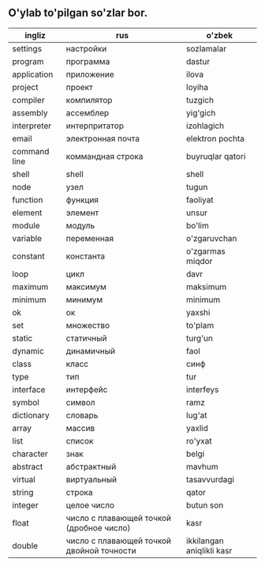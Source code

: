 ## O'ylab to'pilgan so'zlar bor.

ingliz | rus | o'zbek
--- | --- | ---
settings | настройки | sozlamalar
program | программа | dastur
application | приложение | ilova
project | проект | loyiha
compiler | компилятор | tuzgich
assembly | ассемблер | yig'gich
interpreter | интерпритатор | izohlagich
email | электронная почта | elektron pochta
command line | коммандная строка | buyruqlar qatori
shell | shell | shell
node | узел | tugun
function | функция | faoliyat
element | элемент | unsur
module | модуль | bo'lim
variable | переменная | o'zgaruvchan
constant | константа | o'zgarmas miqdor
loop | цикл | davr
maximum | максимум | maksimum
minimum | минимум | minimum
ok | ок | yaxshi
set | множество | to'plam
static | статичный | turg'un
dynamic | динамичный | faol
class | класс | синф
type | тип | tur
interface | интерфейс | interfeys
symbol | символ | ramz
dictionary | словарь | lug'at
array | массив | yaxlid
list | список | ro'yxat
character | знак | belgi
abstract | абстрактный | mavhum
virtual | виртуальный | tasavvurdagi
string | строка | qator
integer | целое число | butun son
float | число с плавающей точкой (дробное число) | kasr
double | число с плавающей точкой двойной точности | ikkilangan aniqlikli kasr
